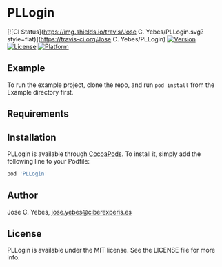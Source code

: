 # PLLogin

[![CI Status](https://img.shields.io/travis/Jose C. Yebes/PLLogin.svg?style=flat)](https://travis-ci.org/Jose C. Yebes/PLLogin)
[![Version](https://img.shields.io/cocoapods/v/PLLogin.svg?style=flat)](https://cocoapods.org/pods/PLLogin)
[![License](https://img.shields.io/cocoapods/l/PLLogin.svg?style=flat)](https://cocoapods.org/pods/PLLogin)
[![Platform](https://img.shields.io/cocoapods/p/PLLogin.svg?style=flat)](https://cocoapods.org/pods/PLLogin)

## Example

To run the example project, clone the repo, and run `pod install` from the Example directory first.

## Requirements

## Installation

PLLogin is available through [CocoaPods](https://cocoapods.org). To install
it, simply add the following line to your Podfile:

```ruby
pod 'PLLogin'
```

## Author

Jose C. Yebes, jose.yebes@ciberexperis.es

## License

PLLogin is available under the MIT license. See the LICENSE file for more info.
